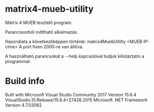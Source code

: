 # matrix4-mueb-utility
Mátrix 4 MUEB tesztelő program.

Parancssorból indítható alkalmazás. 

Használata a következőképpen történik:
matrix4MuebUtility <MUEB IP-címe>
A port fixen 2000-re van állítva.

A használható parancsokat a --help kapcsolóval tudjuk kilistáztatni a programmal.

# Build info
Built with 
Microsoft Visual Studio Community 2017 
Version 15.6.4
VisualStudio.15.Release/15.6.4+27428.2015
Microsoft .NET Framework
Version 4.7.03062
